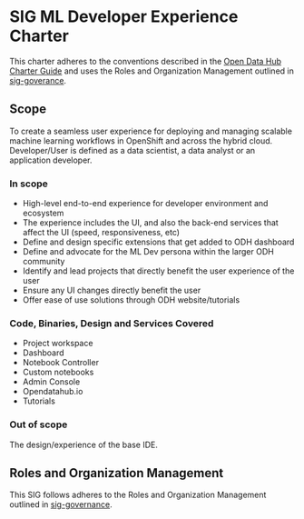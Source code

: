 # SIG ML Developer Experience Charter

This charter adheres to the conventions described in the [Open Data Hub Charter Guide](https://github.com/opendatahub-io/opendatahub-community/blob/master/sig-charter-guide.md) and uses the Roles and Organization Management outlined in [sig-goverance](https://github.com/opendatahub-io/opendatahub-community/blob/master/sig-governance.md).

## Scope

To create a seamless user experience for deploying and managing scalable machine learning workflows in OpenShift and across the hybrid cloud. Developer/User is defined as a data scientist, a data analyst or an application developer.

### In scope

-   High-level end-to-end experience for developer environment and ecosystem
-   The experience includes the UI, and also the back-end services that affect the UI (speed, responsiveness, etc)
-   Define and design specific extensions that get added to ODH dashboard
-   Define and advocate for the ML Dev persona within the larger ODH community
-   Identify and lead projects that directly benefit the user experience of the user
-   Ensure any UI changes directly benefit the user
-   Offer ease of use solutions through ODH website/tutorials

### Code, Binaries, Design and Services Covered

-   Project workspace
-   Dashboard
-   Notebook Controller
-   Custom notebooks
-   Admin Console
-   Opendatahub.io
-   Tutorials

### Out of scope

The design/experience of the base IDE.

## Roles and Organization Management

This SIG follows adheres to the Roles and Organization Management outlined in [sig-governance](https://github.com/opendatahub-io/opendatahub-community/blob/master/sig-governance.md).
